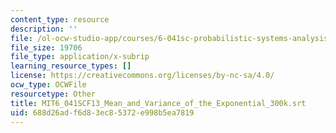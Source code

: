 ```yaml
---
content_type: resource
description: ''
file: /ol-ocw-studio-app/courses/6-041sc-probabilistic-systems-analysis-and-applied-probability-fall-2013/688d26adf6d83ec85372e998b5ea7819_MIT6_041SCF13_Mean_and_Variance_of_the_Exponential_300k.srt
file_size: 19706
file_type: application/x-subrip
learning_resource_types: []
license: https://creativecommons.org/licenses/by-nc-sa/4.0/
ocw_type: OCWFile
resourcetype: Other
title: MIT6_041SCF13_Mean_and_Variance_of_the_Exponential_300k.srt
uid: 688d26ad-f6d8-3ec8-5372-e998b5ea7819
---
```

